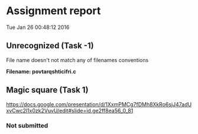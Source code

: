 # Assignment report
Tue Jan 26 00:48:12 2016
## Unrecognized (Task -1)
File name doesn't not match any of filenames conventions

**Filename: povtarqshticifri.c**
## Magic square (Task 1)
https://docs.google.com/presentation/d/1XxmPMCg7fDMh8XkRo6sjJ47adUxvCwc2l1x0zk2VuvU/edit#slide=id.ge2ff8ea56_0_81

### Not submitted
